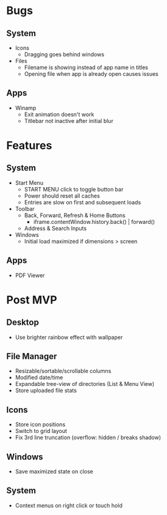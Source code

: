 # Bugs

## System

- Icons
  - Dragging goes behind windows
- Files
  - Filename is showing instead of app name in titles
  - Opening file when app is already open causes issues

## Apps

- Winamp
  - Exit animation doesn't work
  - Titlebar not inactive after initial blur

# Features

## System

- Start Menu
  - START MENU click to toggle button bar
  - Power should reset all caches
  - Entries are slow on first and subsequent loads
- Toolbar
  - Back, Forward, Refresh & Home Buttons
    - iframe.contentWindow.history.back() | forward()
  - Address & Search Inputs
- Windows
  - Initial load maximized if dimensions > screen

## Apps

- PDF Viewer

# Post MVP

## Desktop

- Use brighter rainbow effect with wallpaper

## File Manager

- Resizable/sortable/scrollable columns
- Modified date/time
- Expandable tree-view of directories (List & Menu View)
- Store uploaded file stats

## Icons

- Store icon positions
- Switch to grid layout
- Fix 3rd line truncation (overflow: hidden / breaks shadow)

## Windows

- Save maximized state on close

## System

- Context menus on right click or touch hold

